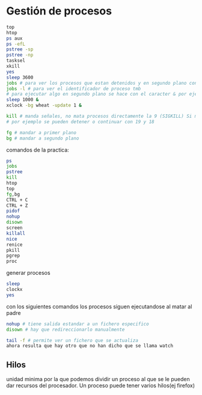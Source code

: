 # Gestión de procesos
```bash
top
htop
ps aux
ps -efL
pstree -sp
pstree -np
tasksel
xkill
yes
sleep 3600
jobs # para ver los procesos que estan detenidos y en segundo plano con CTRL + Z
jobs -l # para ver el identificador de proceso tmb
# para ejecutar algo en segundo plano se hace con el caracter & por ejemplo
sleep 1000 &
xclock -bg wheat -update 1 &

kill # manda señales, no mata procesos directamente la 9 (SIGKILL) Si mata
# por ejemplo se pueden detener o continuar con 19 y 18

fg # mandar a primer plano
bg # mandar a segundo plano
```

comandos de la practica:
```bash
ps
jobs
pstree
kill
htop
top
fg,bg
CTRL + C
CTRL + Z
pidof
nohup
disown
screen
killall
nice
renice
pkill
pgrep
proc
```
generar procesos
```bash
sleep
clockx
yes
```
con los siguientes comandos los procesos siguen ejecutandose al matar al padre
```bash
nohup # tiene salida estandar a un fichero especifico
disown # hay que redireccionarlo manualmente

tail -f # permite ver un fichero que se actualiza
ahora resulta que hay otro que no han dicho que se llama watch
```

## Hilos
unidad minima por la que podemos dividir un proceso al que se le pueden dar recursos del procesador. Un proceso puede tener varios hilos(ej firefox)
